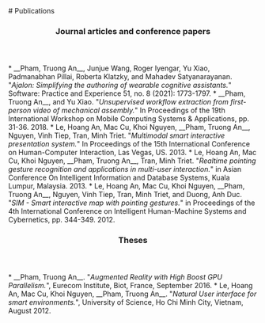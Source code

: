 <section class="thirteen columns" markdown="1">
# Publications
<article markdown="1">
<header>
  <h1> Journal articles and conference papers
  </h1>
</header>
* __Pham, Truong An__, Junjue Wang, Roger Iyengar, Yu Xiao, Padmanabhan Pillai, Roberta Klatzky, and Mahadev Satyanarayanan. "<em>Ajalon: Simplifying the authoring of wearable cognitive assistants.</em>" Software: Practice and Experience 51, no. 8 (2021): 1773-1797.
* __Pham, Truong An__, and Yu Xiao. "<em>Unsupervised workflow extraction from first-person video of mechanical assembly.</em>" In Proceedings of the 19th International Workshop on Mobile Computing Systems & Applications, pp. 31-36. 2018.
* Le, Hoang An, Mac Cu, Khoi Nguyen, __Pham, Truong An__, Nguyen, Vinh Tiep, Tran, Minh Triet. "<em>Multimodal smart interactive presentation system.</em>" In Proceedings of the 15th International Conference on Human-Computer Interaction, Las Vegas, US. 2013.
* Le, Hoang An, Mac Cu, Khoi Nguyen, __Pham, Truong An__, Tran, Minh Triet. "<em>Realtime pointing gesture recognition and applications in multi-user interaction.</em>" in Asian Conference On Intelligent Information and Database Systems, Kuala Lumpur, Malaysia. 2013.
* Le, Hoang An, Mac Cu, Khoi Nguyen, __Pham, Truong An__, Nguyen, Vinh Tiep, Tran, Minh Triet, and Duong, Anh Duc. "<em>SIM - Smart interactive map with pointing gestures.</em>" in Proceedings of the 4th International Conference on Intelligent Human-Machine Systems and Cybernetics, pp. 344-349. 2012.  
</article>

<article markdown="1">
<header>
  <h1>
    Theses
  </h1>
</header>
* __Pham, Truong An__. "<em>Augmented Reality with High Boost GPU Parallelism.</em>", Eurecom Institute, Biot, France, September 2016.
* Le, Hoang An, Mac Cu, Khoi Nguyen, __Pham, Truong An__. "<em>Natural User interface for smart environments.</em>", University of Science, Ho Chi Minh City, Vietnam, August 2012.
</article>
</section>